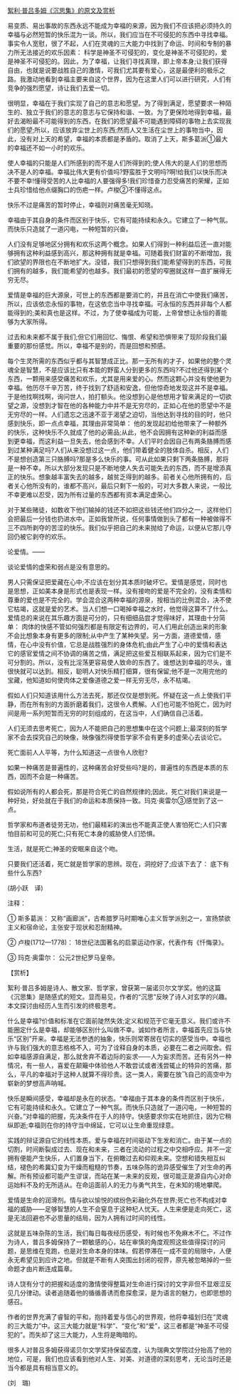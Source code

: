 [絮利·普吕多姆《沉思集》的原文及赏析](https://www.vrrw.net/wx/12126.html)

易变质、易出事故的东西永远不能成为幸福的来源，因为我们不应该把必须持久的幸福与必然短暂的快乐混为一谈。所以，我们应当在不可侵犯的东西中寻找幸福。事实令人宽慰，很了不起，人们在灵魂的三大能力中找到了命运、时间和专制的暴力所无法接近的欢乐因素： 科学是神圣不可侵犯的，变化是神圣不可侵犯的，爱是神圣不可侵犯的。因此，为了幸福，让我们寻找真理，即上帝本身;让我们获得自由，也就是说要战胜自己的激情，可我们尤其要有爱心，这是最便利的极乐之路。我激动地看到幸福主要来自这个世界，因为在这里人们可以进行研究，人们有竞争的强烈愿望，诗让我们去爱一切。

很明显，幸福在于我们实现了自己的意志和愿望。为了得到满足，愿望要求一种陌生的、独立于我们的意志的意志与它保持和谐、一致。为了更保险地得到幸福，最好去渴盼最不可能得到的东西，在我们的愿望最不可能遇到障碍的事物上去实现我们的愿望;所以，应该放弃尘世上的东西;然而人又生活在尘世上的事物当中，因此，没有对上天的希望，幸福的本质都是矛盾的。取消了上天，斯多葛派①最大的幸福还不如一小时的欢乐。

使人幸福的只能是人们所感到的而不是人们所得到的;使人伟大的是人们的思想而决不是人的幸福。幸福比伟大更有价值吗?野蛮胜于文明吗?啊!给我们以快乐而决不要不幸!懂得受苦的人比幸福的人要强得多!我们珍惜奋力忍受痛苦的荣耀，正如士兵珍惜给他点缀胸口的伤疤一样。卢梭②不懂得这点。

快乐不过是痛苦的暂时停止，幸福则对痛苦毫无知晓。



幸福由于其自身的条件而区别于快乐，它有可能持续和永久。它建立了一种气氛。而快乐只造就了一道闪电，一种短暂的兴奋。

人们没有足够地区分拥有和欢乐这两个概念。如果人们得到一种利益后还一直对能够拥有这种利益感到高兴，那这种拥有就是幸福。可随着我们财富的不断增加，我们欲望的界限也在不断地扩大。没错，我们只想得到我们能希望得到的东西，可我们拥有的越多，我们能希望的也越多。我们最初的愿望的窄圈就这样一直扩展得无穷无尽。

爱情是幸福的巨大源泉，可世上的东西都是要消亡的，并且在消亡中使我们痛苦，所以，应该依恋永恒的事物，在这依恋当中寻找幸福。可永恒的东西并非每个人都能得到的;美和真也是这样。不过，为了使幸福成为可能，上帝曾想让永恒的善能够为大家所得。

过去和未来都不属于我们;但它们用回忆、悔恨、希望和恐惧带来了现阶段我们最重要的那份感觉。所以，幸福不是别的，而是回想和预感。

每个生灵所需的东西似乎都与其智慧成正比。那一无所有的才子，如果他的整个灵魂全是智慧，不是应该比只有本能的野蛮人分到更多的东西吗?不过他还得到某个东西，一颗用来感受痛苦和欢乐，尤其是用来爱的心。然而这颗心并没有使他更为幸福。他历尽千辛万苦，终于找到了舒适和安逸，但他惊奇地发现这并不是幸福。于是他找啊找啊，询问世人，拍打额头。他没想到心是他想用才智来满足的一切欲望之源，没想到才智在他的各种能力中并不是无穷尽的，正如心在他的愿望中不是无穷尽的一样。人们遗忘之迅速不亚于渴望之迫切，当他达到寻找的目的时，他只感到快乐，即一点点幸福，其理由非常简单： 他的发现起初给他带来了一种额外的快乐，这种快乐不久就成了他的必需品;从此，他不会因拥有这种新的利益而感到更幸福，而这利益一旦失去，他会感到不幸。人们平时会因自己有两条胳膊而感到过某种满足吗?人们从来没想过这一点，他们带着健全的肢体自杀。相反，人们不是想创造第三只胳膊吗?那是多么快乐的事。可从此如果只剩下两条胳膊，那将是一种不幸。所以大部分发现只是不断地使人失去可能失去的东西，而不是增添真正的快乐。想象越丰富失去的越多，越贫乏得到的越多。前者关心他所拥有的，后者关心他所没有的，谁都不高兴，最后只剩下一般的，可对大多数人来说，一般比不幸更难以忍受，因为所有过量的东西都有资本满足虚荣心。

对于某些赌徒，如数收下他们输掉的钱还不如把这些钱还他们四分之一，这样他们会把最后一分钱也扔进水中。正如我曾所说，任何事情做到头了都有一种被做得不三不四所剥夺的苦涩的快乐。我们似乎把自己的未来抛给了命运，以便从它那儿夺回仍被它剥夺的欢乐。

论爱情。——

谈论爱情的虚荣和弱点是没有意思的。

男人只需保证把爱藏在心中;不应该在划分其本质时破坏它。爱情是感觉，同时也是思想，正如美本身是形式也是表现一样。没有接吻的爱是不完全的，没有柔情和尊重的爱也是不完全的。学会混合这两种幸福的源泉，按相当的比例混合，决不使它枯竭，这就是爱的艺术。当人们想一口喝掉幸福之水时，他觉得这算不了什么。爱情总的来说在其乐趣方面是可分的，只有细细品尝才觉得味好，其理由十分简单： 肉体的快感不管如何强烈都是有限定有边界的，可人们用此创造出来的形象不会比想象本身有更多的限制;从中产生了某种失望。另一方面，道德爱情，感情，在心中没有价值，它总是战胜强烈的身体危机;由此产生了心中的爱情和表达它的感官爱情之间不协调的痛苦之情，满足把这些爱互相联系起来，因为它们是不可分割的。所以，没有比淫荡更容易使人致命的东西了。谁想达到幸福的尽头，谁很快就可以达到。相反，聪明人对快乐精打细算，很有保留;他不是一次用完他的宝藏，他知道如何使肉体之爱像道德之爱一样无穷无尽，永不枯竭。

假如人们只知道该用什么方法去死，那还仅仅是想到死。怀疑在这一点上使我们平静，而在所有别的方面折磨着我们，这很令人费解。人们也可能不怕死亡，因为时间是用一系列短暂而无穷的时刻组成的，在这当中，人们确信自己活着。

人们无须去思考死亡，因为人不能把自己的思想集中在这个问题上;最深刻的哲学家不会去探究自己的映像，映像强烈得使哲学家不会有更多的虚荣心去谈论它。

死亡面前人人平等，为什么知道这一点很令人欣慰?

如果一种痛苦是普遍性的，这种痛苦会好受些吗?是的，普遍性的东西是本质的东西，因而不会是一种痛苦。

假如说所有的人都会死，那是符合死亡的自然规律的;因此，死亡对我们来说是一种好处，好处就在于我们的命运和本质保持一致。玛克·奥雷尔③感觉到了这一点。

哲学家和布道者徒劳无功，他们最精彩的演出也不能真正使人害怕死亡;人们只害怕目前和可见的死亡;只有死亡本身的威胁使人们恐惧。

生活，就是死亡;神圣的安眠来自这个吻。

只要我们还活着，死亡就是哲学家的思辨。现在，洞挖好了;应该下去了： 底下有些什么东西?

(胡小跃　译)

注释：

① 斯多葛派： 又称“画廊派”，古希腊罗马时期唯心主义哲学派别之一，宣扬禁欲主义和宿命论，主张安于现状和忍耐精神。

② 卢梭(1712—1778)： 18世纪法国著名的启蒙运动作家，代表作有《忏悔录》。

③ 玛克·奥雷尔： 公元2世纪罗马皇帝。

【赏析】

絮利·普吕多姆是诗人、散文家、哲学家，曾获第一届诺贝尔文学奖。他的这篇《沉思集》是随感式的短文。显而易见，作者的“沉思”反映了诗人对玄学的兴趣。本文探讨由经历人生而引发的终极思考。

什么是幸福?价值和标准在它面前陡然失效;定义和规范于它毫无意义。我们或许不能圈定什么是幸福，却能够区别什么叫做不幸。诚如作者所言，幸福首先应当与快乐“区别”开来。幸福是无法参透的抽象，快乐则常寄居在切实的感受当中。幸福也许与我们强大的意志格格不入，可为了诠释自身的本质，必要在二者之间取舍。假如幸福感源自满足，那么就舍弃不着边际的妄求——人为妄求而苦。还有另外一种情况，有一些人，喜爱在颠簸中体验他人不敢尝试或者浅尝辄止的特异的苦痛，那么，平凡的幸福对于这种人就算不得珍贵。这一类人，需要在放飞自己的高空中为崭新的梦想高声呐喊。

快乐是瞬间感受，幸福却是永在的状态。“幸福由于其本身的条件而区别于快乐，它有可能持续和永久。它建立了一种气氛。而快乐只造就了一道闪电，一种短暂的兴奋。”对幸福的把握，先决条件在于人的持守。快感要求你实在地抓住，因为它稍纵即逝;幸福则在你的持守当中绵延，它可以让生命重现绿意。

实践的辩证源自它的线性本质。爱与幸福在时间驱动下生发和消亡。由于某一点的切割，时间断裂成过去、现在和未来，三者在流动的过程之中交相呼应。并不一定拥有便能产生快乐，人们置身当下，在俯瞰过去和仰观未来。空想和错失相互纠结，褪色的希冀幻变为干燥而粗糙的节奏，五味杂陈的诡异感受催生了对生命的再解。所有预设都可能产生谬误，而站在某一未来的反观，很可能正是源自内心对命运始料不及的无所适从。在命运面前人的无力与勇气共生，在未知的境地攀爬。

爱情是生命的润滑剂。情与欲以愉悦的缤纷色彩融化外在世界;死亡也不构成对幸福的威胁——足够智慧的人生不会窒息于这种杞人忧天。人生来便是走向死亡，这是无法回避也不必思量的结局，因为人拥有过时间的线性。

这就是五味杂陈的生活，我们每日每夜经历感受，有时候也不免麻木不仁。不过作为诗人，普吕多姆保持了一颗敏感的心，站在审慎的角度观照这些值得探讨的问题，是思维在竞跑，也是对生命本身的体味。假若停滞在一成不变的局限中，人便永无希望见到应许之地。但就是不断有人突围出封闭的视界，原先被忽略掉的一些命题才由片断连成篇章。

诗人饶有分寸的把握和适度的激情使得整篇对生命进行探讨的文字非但不显艰涩反见几分律动。读者追随着他的循循善诱而愈探愈深，是为语言的魅力，也即思想的感召。

作者的世界充满了睿智的平和，抱持着爱与信心的世界观，他将幸福划归在“灵魂的三大能力”中。这三大能力就是“科学”、“变化”和“爱”，这三者都是“神圣不可侵犯的”。而失却了这三大能力，人生将是晦暗的。

很多人对普吕多姆获得诺贝尔文学奖持保留态度，认为瑞典文学院过分抬高了他的地位，可是，我们也应该看到他对人生、对美、对道德的深刻思考，无论当时还是当今都是具有相当意义的。

(刘　璐)

